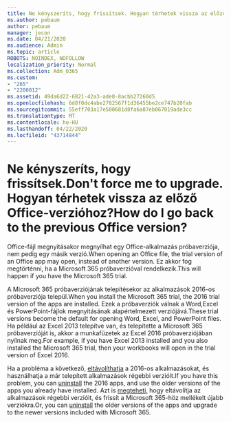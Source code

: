 ```yaml
---
title: Ne kényszeríts, hogy frissítsek. Hogyan térhetek vissza az előző Office-verzióhoz?
ms.author: pebaum
author: pebaum
manager: jecon
ms.date: 04/21/2020
ms.audience: Admin
ms.topic: article
ROBOTS: NOINDEX, NOFOLLOW
localization_priority: Normal
ms.collection: Adm_O365
ms.custom:
- "265"
- "2200012"
ms.assetid: 49da6d22-6821-42a3-ade8-8acbb27260d5
ms.openlocfilehash: 6d8f0dc4abe2782567f1d36455be2ce747b20fab
ms.sourcegitcommit: 55eff703a17e500681d8fa6a87eb067019ade3cc
ms.translationtype: MT
ms.contentlocale: hu-HU
ms.lasthandoff: 04/22/2020
ms.locfileid: "43714844"
---
```

# <a name="dont-force-me-to-upgrade-how-do-i-go-back-to-the-previous-office-version"></a><span data-ttu-id="c7775-103">Ne kényszeríts, hogy frissítsek.</span><span class="sxs-lookup"><span data-stu-id="c7775-103">Don't force me to upgrade.</span></span> <span data-ttu-id="c7775-104">Hogyan térhetek vissza az előző Office-verzióhoz?</span><span class="sxs-lookup"><span data-stu-id="c7775-104">How do I go back to the previous Office version?</span></span>

<span data-ttu-id="c7775-105">Office-fájl megnyitásakor megnyílhat egy Office-alkalmazás próbaverziója, nem pedig egy másik verzió.</span><span class="sxs-lookup"><span data-stu-id="c7775-105">When opening an Office file, the trial version of an Office app may open, instead of another version.</span></span> <span data-ttu-id="c7775-106">Ez akkor fog megtörténni, ha a Microsoft 365 próbaverzióval rendelkezik.</span><span class="sxs-lookup"><span data-stu-id="c7775-106">This will happen if you have the Microsoft 365 trial.</span></span>
  
<span data-ttu-id="c7775-107">A Microsoft 365 próbaverziójának telepítésekor az alkalmazások 2016-os próbaverziója települ.</span><span class="sxs-lookup"><span data-stu-id="c7775-107">When you install the Microsoft 365 trial, the 2016 trial version of the apps are installed.</span></span> <span data-ttu-id="c7775-108">Ezek a próbaverziók válnak a Word,Excel és PowerPoint-fájlok megnyitásának alapértelmezett verziójává.</span><span class="sxs-lookup"><span data-stu-id="c7775-108">These trial versions become the default for opening Word, Excel, and PowerPoint files.</span></span> <span data-ttu-id="c7775-109">Ha például az Excel 2013 telepítve van, és telepítette a Microsoft 365 próbaverzióját is, akkor a munkafüzetek az Excel 2016 próbaverziójában nyílnak meg.</span><span class="sxs-lookup"><span data-stu-id="c7775-109">For example, if you have Excel 2013 installed and you also installed the Microsoft 365 trial, then your workbooks will open in the trial version of Excel 2016.</span></span>
  
<span data-ttu-id="c7775-110">Ha a probléma a következő, [eltávolíthatja](https://support.office.com/article/9dd49b83-264a-477a-8fcc-2fdf5dbf61d8.aspx) a 2016-os alkalmazásokat, és használhatja a már telepített alkalmazások régebbi verzióit.</span><span class="sxs-lookup"><span data-stu-id="c7775-110">If you have this problem, you can [uninstall](https://support.office.com/article/9dd49b83-264a-477a-8fcc-2fdf5dbf61d8.aspx) the 2016 apps, and use the older versions of the apps you already have installed.</span></span> <span data-ttu-id="c7775-111">Azt is [megteheti,](https://support.office.com/article/9dd49b83-264a-477a-8fcc-2fdf5dbf61d8.aspx) hogy eltávolítja az alkalmazások régebbi verzióit, és frissít a Microsoft 365-höz mellékelt újabb verziókra.</span><span class="sxs-lookup"><span data-stu-id="c7775-111">Or, you can [uninstall](https://support.office.com/article/9dd49b83-264a-477a-8fcc-2fdf5dbf61d8.aspx) the older versions of the apps and upgrade to the newer versions included with Microsoft 365.</span></span>
